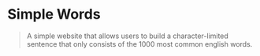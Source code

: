 # Simple Words
> A simple website that allows users to build a character-limited sentence that only consists of the 1000 most common english words.
